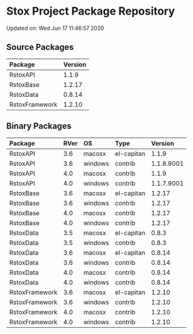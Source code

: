 # Stox Project Package Repository


Updated on: Wed Jun 17 11:46:57 2020
## Source Packages

|Package        |Version |
|:--------------|:-------|
|RstoxAPI       |1.1.9   |
|RstoxBase      |1.2.17  |
|RstoxData      |0.8.14  |
|RstoxFramework |1.2.10  |

## Binary Packages

|Package        |RVer |OS      |Type       |Version    |
|:--------------|:----|:-------|:----------|:----------|
|RstoxAPI       |3.6  |macosx  |el-capitan |1.1.9      |
|RstoxAPI       |3.6  |windows |contrib    |1.1.8.9001 |
|RstoxAPI       |4.0  |macosx  |contrib    |1.1.9      |
|RstoxAPI       |4.0  |windows |contrib    |1.1.7.9001 |
|RstoxBase      |3.6  |macosx  |el-capitan |1.2.17     |
|RstoxBase      |3.6  |windows |contrib    |1.2.17     |
|RstoxBase      |4.0  |macosx  |contrib    |1.2.17     |
|RstoxBase      |4.0  |windows |contrib    |1.2.17     |
|RstoxData      |3.5  |macosx  |el-capitan |0.8.3      |
|RstoxData      |3.5  |windows |contrib    |0.8.3      |
|RstoxData      |3.6  |macosx  |el-capitan |0.8.14     |
|RstoxData      |3.6  |windows |contrib    |0.8.14     |
|RstoxData      |4.0  |macosx  |contrib    |0.8.14     |
|RstoxData      |4.0  |windows |contrib    |0.8.14     |
|RstoxFramework |3.6  |macosx  |el-capitan |1.2.10     |
|RstoxFramework |3.6  |windows |contrib    |1.2.10     |
|RstoxFramework |4.0  |macosx  |contrib    |1.2.10     |
|RstoxFramework |4.0  |windows |contrib    |1.2.10     |
